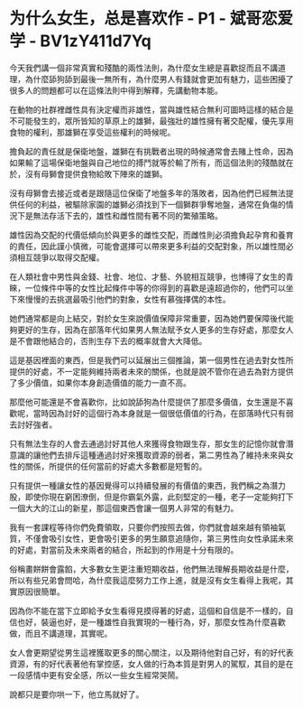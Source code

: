 # 为什么女生，总是喜欢作 - P1 - 斌哥恋爱学 - BV1zY411d7Yq

今天我們講一個非常真實和殘酷的兩性法則，為什麼女生總是喜歡捉而且不講道理，為什麼舔狗舔到最後一無所有，為什麼男人有錢就會更加有魅力，這些困擾了很多人的問題都可以在這條法則中得到解釋，先講動物本能。

在動物的社群裡雌性具有決定權而非雄性，當與雄性結合無利可圖時這樣的結合是不可能發生的，眾所皆知的草原上的雄獅，最強壯的雄性擁有著交配權，優先享用食物的權利，那雄獅在享受這些權利的時候呢。

擔負起的責任就是保衛地盤，雄獅在有挑戰者出現的時候通常會去賭上性命，因為如果輸了這場保衛地盤與自己地位的搏鬥就等於輸了所有，而這個法則的殘酷就在於，沒有母獅會提供食物給敗下陣來的雄獅。

沒有母獅會去接近或者是跟隨這位保衛了地盤多年的落敗者，因為他們已經無法提供任何的利益，被驅除家園的雄獅必須找到下一個獅群爭奪地盤，通常在負傷的情況下是無法存活下去的，雄性和雌性間有著不同的繁殖策略。

雄性因為交配的代價低傾向於與更多的雌性交配，而雌性則必須擔負起孕育和養育的責任，因此謹小慎微，可能會選擇可以帶來更多利益的交配對象，所以雄性間必須相互競爭以取得交配權。

在人類社會中男性與金錢、社會、地位、才藝、外貌相互競爭，也博得了女生的青睞，一位條件中等的女性比起條件中等的你得到的喜歡是遠超過你的，他們可以坐下來慢慢的去挑選最吸引他們的對象，女性有慕強擇偶的本性。

她們通常都是向上結交，對於女生來說價值保障非常重要，因為她們要保障後代能夠更好的生存，因為在部落年代如果男人無法賦予女人更多的生存好處，那麼女人是不會跟他結合的，否則生存下去的概率就會大大降低。

這是基因裡面的東西，但是我們可以延展出三個推論，第一個男性在過去對女性所提供的好處，不一定能夠維持兩者未來的關係，也就是說不管你在過去為對方提供了多少價值，如果你本身創造價值的能力一直不高。

那麼他可能還是不會喜歡你，比如說舔狗為什麼提供了那麼多價值，女生還是不喜歡呢，當時因為討好的這個行為本身就是一個很低價值的行為，在部落時代只有弱去討好強者。

只有無法生存的人會去通過討好其他人來獲得食物跟生存，那女生的記憶你就會潛意識的讓他們去排斥這種通過討好來獲取資源的弱者，第二男性為了維持未來與女性的關係，所提供的任何當前的好處大多數都是短暫的。

只有提供一種讓女性的基因覺得可以持續發展的有價值的東西，我們稱之為潛力股，即使你現在窮困潦倒，但是你霸氣外露，此刻堅定的一種，老子一定能夠打下一個大大的江山的新星，那這個東西會讓一個男人非常的有魅力。

我有一套課程等待你們免費領取，只要你們按照去做，你們就會越來越有領袖氣質，不僅會吸引女性，更會吸引更多的男生願意追隨你，第三男性向女性承諾未來的好處，對當前及未來兩者的結合，所起到的作用是十分有限的。

俗稱畫餅餅會露餡，大多數女生更注重短期收益，他們無法理解長期收益是什麼，所以有些兄弟會問哈，為什麼我這麼努力工作上進，就是沒有女生看得上我呢，其實原因很簡單。

因為你不能在當下立即給予女生看得見摸得著的好處，這個和自信是不一樣的，自信也好，裝逼也好，是一種雄性自我實現的一種行為，好，那麼女性為什麼喜歡做，而且不講道理，其實呢。

女人會更期望從男生這裡獲取更多的關心關注，以及期待他對自己好，有的好代表資源，有的好代表著他有掌控感，女人做的行為本質是對男人的駕馭，其目的是在一段感情中更有安全感，所以一些女生經常哭鬧。

說都只是要你哄一下，他立馬就好了。